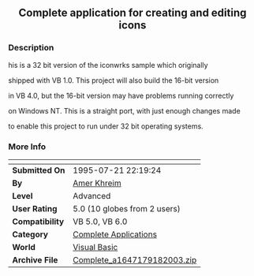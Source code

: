 ﻿<div align="center">

## Complete application for creating and editing icons


</div>

### Description

his is a 32 bit version of the iconwrks sample which originally

shipped with VB 1.0. This project will also build the 16-bit version

in VB 4.0, but the 16-bit version may have problems running correctly

on Windows NT. This is a straight port, with just enough changes made

to enable this project to run under 32 bit operating systems.
 
### More Info
 


<span>             |<span>
---                |---
**Submitted On**   |1995-07-21 22:19:24
**By**             |[Amer Khreim](https://github.com/Planet-Source-Code/PSCIndex/blob/master/ByAuthor/amer-khreim.md)
**Level**          |Advanced
**User Rating**    |5.0 (10 globes from 2 users)
**Compatibility**  |VB 5\.0, VB 6\.0
**Category**       |[Complete Applications](https://github.com/Planet-Source-Code/PSCIndex/blob/master/ByCategory/complete-applications__1-27.md)
**World**          |[Visual Basic](https://github.com/Planet-Source-Code/PSCIndex/blob/master/ByWorld/visual-basic.md)
**Archive File**   |[Complete\_a1647179182003\.zip](https://github.com/Planet-Source-Code/amer-khreim-complete-application-for-creating-and-editing-icons__1-48616/archive/master.zip)








